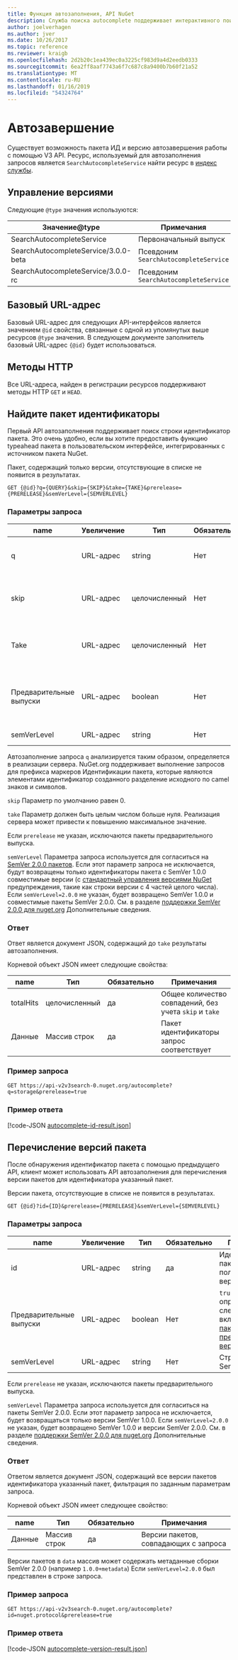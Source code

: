 ```yaml
---
title: Функция автозаполнения, API NuGet
description: Служба поиска autocomplete поддерживает интерактивного поиска пакета, идентификаторы и версии.
author: joelverhagen
ms.author: jver
ms.date: 10/26/2017
ms.topic: reference
ms.reviewer: kraigb
ms.openlocfilehash: 2d2b20c1ea439ec0a3225cf983d9a4d2eedb0333
ms.sourcegitcommit: 6ea2ff8aaf7743a6f7c687c8a9400b7b60f21a52
ms.translationtype: MT
ms.contentlocale: ru-RU
ms.lasthandoff: 01/16/2019
ms.locfileid: "54324764"
---
```

# <a name="autocomplete"></a>Автозавершение

Существует возможность пакета ИД и версию автозавершения работы с помощью V3 API. Ресурс, используемый для автозаполнения запросов является `SearchAutocompleteService` найти ресурс в [индекс службы](service-index.md).

## <a name="versioning"></a>Управление версиями

Следующие `@type` значения используются:

Значение@type                           | Примечания
------------------------------------ | -----
SearchAutocompleteService            | Первоначальный выпуск
SearchAutocompleteService/3.0.0-beta | Псевдоним `SearchAutocompleteService`
SearchAutocompleteService/3.0.0-rc   | Псевдоним `SearchAutocompleteService`

## <a name="base-url"></a>Базовый URL-адрес

Базовый URL-адрес для следующих API-интерфейсов является значением `@id` свойства, связанные с одной из упомянутых выше ресурсов `@type` значения. В следующем документе заполнитель базовый URL-адрес `{@id}` будет использоваться.

## <a name="http-methods"></a>Методы HTTP

Все URL-адреса, найден в регистрации ресурсов поддерживают методы HTTP `GET` и `HEAD`.

## <a name="search-for-package-ids"></a>Найдите пакет идентификаторы

Первый API автозаполнения поддерживает поиск строки идентификатор пакета. Это очень удобно, если вы хотите предоставить функцию typeahead пакета в пользовательском интерфейсе, интегрированных с источником пакета NuGet.

Пакет, содержащий только версии, отсутствующие в списке не появится в результатах.

    GET {@id}?q={QUERY}&skip={SKIP}&take={TAKE}&prerelease={PRERELEASE}&semVerLevel={SEMVERLEVEL}

### <a name="request-parameters"></a>Параметры запроса

name        | Увеличение     | Тип    | Обязательно | Примечания
----------- | ------ | ------- | -------- | -----
q           | URL-адрес    | string  | Нет       | Строка, сравниваемая с идентификаторами пакетов
skip        | URL-адрес    | целочисленный | Нет       | Количество пропускаемых для разбиения на страницы результатов
Take        | URL-адрес    | целочисленный | Нет       | Количество результатов, возвращаемых для разбиения на страницы
Предварительные выпуски  | URL-адрес    | boolean | Нет       | `true` или `false` определения, следует ли включать [пакетов предварительных версий](../create-packages/prerelease-packages.md)
semVerLevel | URL-адрес    | string  | Нет       | Строка версии SemVer 1.0.0 

Автозаполнение запроса `q` анализируется таким образом, определяется в реализации сервера. NuGet.org поддерживает выполнение запросов для префикса маркеров Идентификации пакета, которые являются элементами идентификатор созданного разделение исходного по camel знаков и символов.

`skip` Параметр по умолчанию равен 0.

`take` Параметр должен быть целым числом больше нуля. Реализация сервера может привести к повышению максимальное значение.

Если `prerelease` не указан, исключаются пакеты предварительного выпуска.

`semVerLevel` Параметра запроса используется для согласиться на [SemVer 2.0.0 пакетов](https://github.com/NuGet/Home/wiki/SemVer2-support-for-nuget.org-%28server-side%29#identifying-semver-v200-packages).
Если этот параметр запроса не исключается, будут возвращены только идентификаторы пакета с SemVer 1.0.0 совместимые версии (с [стандартный управления версиями NuGet](../reference/package-versioning.md) предупреждения, такие как строки версии с 4 частей целого числа).
Если `semVerLevel=2.0.0` не указан, будет возвращено SemVer 1.0.0 и совместимые пакеты SemVer 2.0.0. См. в разделе [поддержки SemVer 2.0.0 для nuget.org](https://github.com/NuGet/Home/wiki/SemVer2-support-for-nuget.org-%28server-side%29) Дополнительные сведения.

### <a name="response"></a>Ответ

Ответ является документ JSON, содержащий до `take` результаты автозаполнения.

Корневой объект JSON имеет следующие свойства:

name      | Тип             | Обязательно | Примечания
--------- | ---------------- | -------- | -----
totalHits | целочисленный          | да      | Общее количество совпадений, без учета `skip` и `take`
Данные      | Массив строк | да      | Пакет идентификаторы запрос соответствует

### <a name="sample-request"></a>Пример запроса

    GET https://api-v2v3search-0.nuget.org/autocomplete?q=storage&prerelease=true

### <a name="sample-response"></a>Пример ответа

[!code-JSON [autocomplete-id-result.json](./_data/autocomplete-id-result.json)]

## <a name="enumerate-package-versions"></a>Перечисление версий пакета

После обнаружения идентификатор пакета с помощью предыдущего API, клиент может использовать API автозаполнения для перечисления версии пакетов для идентификатора указанный пакет.

Версии пакета, отсутствующие в списке не появится в результатах.

    GET {@id}?id={ID}&prerelease={PRERELEASE}&semVerLevel={SEMVERLEVEL}

### <a name="request-parameters"></a>Параметры запроса

name        | Увеличение     | Тип    | Обязательно | Примечания
----------- | ------ | ------- | -------- | -----
id          | URL-адрес    | string  | да      | Идентификатор пакета для получения версии для
Предварительные выпуски  | URL-адрес    | boolean | Нет       | `true` или `false` определения, следует ли включать [пакетов предварительных версий](../create-packages/prerelease-packages.md)
semVerLevel | URL-адрес    | string  | Нет       | Строка версии SemVer 2.0.0. 

Если `prerelease` не указан, исключаются пакеты предварительного выпуска.

`semVerLevel` Параметра запроса используется для согласиться на пакеты SemVer 2.0.0. Если этот параметр запроса не исключается, будет возвращаться только версии SemVer 1.0.0. Если `semVerLevel=2.0.0` не указан, будет возвращено SemVer 1.0.0 и версии SemVer 2.0.0. См. в разделе [поддержки SemVer 2.0.0 для nuget.org](https://github.com/NuGet/Home/wiki/SemVer2-support-for-nuget.org-%28server-side%29) Дополнительные сведения.

### <a name="response"></a>Ответ

Ответом является документ JSON, содержащий все версии пакетов идентификатора указанный пакет, фильтрация по заданным параметрам запроса.

Корневой объект JSON имеет следующее свойство:

name      | Тип             | Обязательно | Примечания
--------- | ---------------- | -------- | -----
Данные      | Массив строк | да      | Версии пакетов, совпадающих с запроса

Версии пакетов в `data` массив может содержать метаданные сборки SemVer 2.0.0 (например `1.0.0+metadata`) Если `semVerLevel=2.0.0` был представлен в строке запроса.

### <a name="sample-request"></a>Пример запроса

    GET https://api-v2v3search-0.nuget.org/autocomplete?id=nuget.protocol&prerelease=true

### <a name="sample-response"></a>Пример ответа

[!code-JSON [autocomplete-version-result.json](./_data/autocomplete-version-result.json)]
